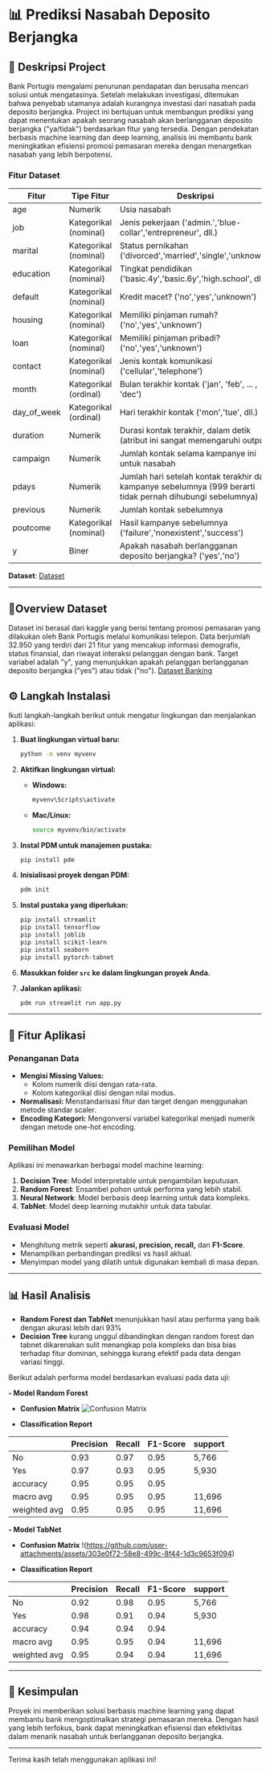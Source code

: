 # 📊 Prediksi Nasabah Deposito Berjangka

## 🔖 Deskripsi Project  
Bank Portugis mengalami penurunan pendapatan dan berusaha mencari solusi untuk mengatasinya. Setelah melakukan investigasi, ditemukan bahwa penyebab utamanya adalah kurangnya investasi dari nasabah pada deposito berjangka. Project ini bertujuan untuk membangun prediksi yang dapat menentukan apakah seorang nasabah akan berlangganan deposito berjangka ("ya/tidak") berdasarkan fitur yang tersedia. Dengan pendekatan berbasis machine learning dan deep learning, analisis ini membantu bank meningkatkan efisiensi promosi pemasaran mereka dengan menargetkan nasabah yang lebih berpotensi.

### Fitur Dataset
| **Fitur**     | **Tipe Fitur**         | **Deskripsi**                                                                                                                                         |
|---------------|------------------------|---------------------------------------------------------------------------------------------------------------------------------------------------------|
| age           | Numerik                | Usia nasabah                                                                                                                                           |
| job           | Kategorikal (nominal) | Jenis pekerjaan ('admin.','blue-collar','entrepreneur', dll.)                                                                                          |
| marital       | Kategorikal (nominal) | Status pernikahan ('divorced','married','single','unknown')                                                                                            |
| education     | Kategorikal (nominal) | Tingkat pendidikan ('basic.4y','basic.6y','high.school', dll.)                                                                                         |
| default       | Kategorikal (nominal) | Kredit macet? ('no','yes','unknown')                                                                                                                   |
| housing       | Kategorikal (nominal) | Memiliki pinjaman rumah? ('no','yes','unknown')                                                                                                        |
| loan          | Kategorikal (nominal) | Memiliki pinjaman pribadi? ('no','yes','unknown')                                                                                                      |
| contact       | Kategorikal (nominal) | Jenis kontak komunikasi ('cellular','telephone')                                                                                                       |
| month         | Kategorikal (ordinal) | Bulan terakhir kontak ('jan', 'feb', ... , 'dec')                                                                                                      |
| day_of_week   | Kategorikal (ordinal) | Hari terakhir kontak ('mon','tue', dll.)                                                                                                              |
| duration      | Numerik                | Durasi kontak terakhir, dalam detik (atribut ini sangat memengaruhi output)                                                                            |
| campaign      | Numerik                | Jumlah kontak selama kampanye ini untuk nasabah                                                                                                        |
| pdays         | Numerik                | Jumlah hari setelah kontak terakhir dari kampanye sebelumnya (999 berarti tidak pernah dihubungi sebelumnya)                                           |
| previous      | Numerik                | Jumlah kontak sebelumnya                                                                                                                               |
| poutcome      | Kategorikal (nominal) | Hasil kampanye sebelumnya ('failure','nonexistent','success')                                                                                          |
| y             | Biner                  | Apakah nasabah berlangganan deposito berjangka? ('yes','no')     

**Dataset**: [Dataset](https://www.kaggle.com/datasets/rashmiranu/banking-dataset-classification?resource=download&select=new_train.csv)

---

## 📑Overview Dataset
Dataset ini berasal dari kaggle yang berisi tentang promosi pemasaran yang dilakukan oleh Bank Portugis melalui komunikasi telepon. Data berjumlah 32.950 yang terdiri dari 21 fitur yang mencakup informasi demografis, status finansial, dan riwayat interaksi pelanggan dengan bank. Target variabel adalah "y", yang menunjukkan apakah pelanggan berlangganan deposito berjangka ("yes") atau tidak ("no"). [Dataset Banking](https://www.kaggle.com/datasets/rashmiranu/banking-dataset-classification?resource=download&select=new_train.csv)

## ⚙️ Langkah Instalasi
Ikuti langkah-langkah berikut untuk mengatur lingkungan dan menjalankan aplikasi:  

1. **Buat lingkungan virtual baru:**  
   ```bash
   python -m venv myvenv
   ```  

2. **Aktifkan lingkungan virtual:**  
   - **Windows:**  
     ```bash
     myvenv\Scripts\activate
     ```  
   - **Mac/Linux:**  
     ```bash
     source myvenv/bin/activate
     ```  

3. **Instal PDM untuk manajemen pustaka:**  
   ```bash
   pip install pdm
   ```  

4. **Inisialisasi proyek dengan PDM:**  
   ```bash
   pdm init
   ```  

5. **Instal pustaka yang diperlukan:**  
   ```bash
   pip install streamlit
   pip install tensorflow
   pip install joblib
   pip install scikit-learn
   pip install seaborn
   pip install pytorch-tabnet
   ```  

6. **Masukkan folder `src` ke dalam lingkungan proyek Anda.**  

7. **Jalankan aplikasi:**  
   ```bash
   pdm run streamlit run app.py
   ```  


---

## 🚀 Fitur Aplikasi

### Penanganan Data
- **Mengisi Missing Values:**
  - Kolom numerik diisi dengan rata-rata.
  - Kolom kategorikal diisi dengan nilai modus.
- **Normalisasi:** Menstandarisasi fitur dan target dengan menggunakan metode standar scaler.
- **Encoding Kategori:** Mengonversi variabel kategorikal menjadi numerik dengan metode one-hot encoding.

### Pemilihan Model
Aplikasi ini menawarkan berbagai model machine learning:
1. **Decision Tree**: Model interpretable untuk pengambilan keputusan.
2. **Random Forest**: Ensambel pohon untuk performa yang lebih stabil.
3. **Neural Network**: Model berbasis deep learning untuk data kompleks.
4. **TabNet**: Model deep learning mutakhir untuk data tabular.

### Evaluasi Model
- Menghitung metrik seperti **akurasi, precision, recall,** dan **F1-Score**.
- Menampilkan perbandingan prediksi vs hasil aktual.
- Menyimpan model yang dilatih untuk digunakan kembali di masa depan.

---

## 📊 Hasil Analisis
- **Random Forest dan TabNet** menunjukkan hasil atau performa yang baik dengan akurasi lebih dari 93%
- **Decision Tree** kurang unggul dibandingkan dengan random forest dan tabnet dikarenakan sulit menangkap pola kompleks dan bisa bias terhadap fitur dominan, sehingga kurang efektif pada data dengan variasi tinggi.

Berikut adalah performa model berdasarkan evaluasi pada data uji:

**- Model Random Forest**
- **Confusion Matrix**
  ![Confusion Matrix](https://drive.google.com/uc?id=1bzunwOooOeG_BQ7LartxiEUn-g-uMelu)
 
  
- **Classification Report**
  
|                           | Precision|   Recall  | F1-Score | support  |
|---------------------------|----------|-----------|----------|----------|
| No                        | 0.93     | 0.97      | 0.95     | 5,766    |
| Yes                       | 0.97     | 0.93      | 0.95     | 5,930    |
| accuracy                  | 0.95     | 0.95      | 0.95     |          |
| macro avg                 | 0.95     | 0.95      | 0.95     | 11,696   |
| weighted avg              | 0.95     | 0.95      | 0.95     | 11,696   |

**- Model TabNet**
- **Confusion Matrix**
  !(https://github.com/user-attachments/assets/303e0f72-58e8-499c-8f44-1d3c9653f094)


- **Classification Report**

|                           | Precision|   Recall  | F1-Score | support  |
|---------------------------|----------|-----------|----------|----------|
| No                        | 0.92     | 0.98      | 0.95     | 5,766    |
| Yes                       | 0.98     | 0.91      | 0.94     | 5,930    |
| accuracy                  | 0.94     | 0.94      | 0.94     |          |
| macro avg                 | 0.95     | 0.95      | 0.94     | 11,696   |
| weighted avg              | 0.95     | 0.94      | 0.94     | 11,696   |


---

## 🎯 Kesimpulan
Proyek ini memberikan solusi berbasis machine learning yang dapat membantu bank mengoptimalkan strategi pemasaran mereka. Dengan hasil yang lebih terfokus, bank dapat meningkatkan efisiensi dan efektivitas dalam menarik nasabah untuk berlangganan deposito berjangka.  

---

Terima kasih telah menggunakan aplikasi ini!


